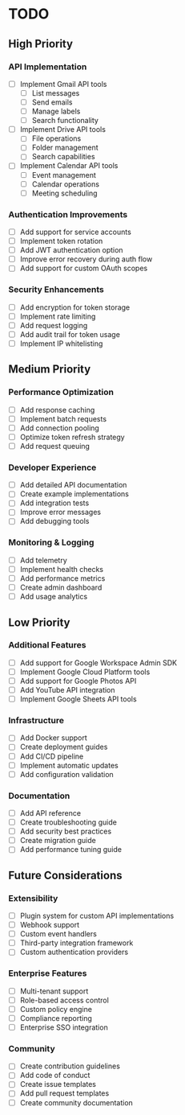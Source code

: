 # TODO

## High Priority

### API Implementation
- [ ] Implement Gmail API tools
  - [ ] List messages
  - [ ] Send emails
  - [ ] Manage labels
  - [ ] Search functionality
- [ ] Implement Drive API tools
  - [ ] File operations
  - [ ] Folder management
  - [ ] Search capabilities
- [ ] Implement Calendar API tools
  - [ ] Event management
  - [ ] Calendar operations
  - [ ] Meeting scheduling

### Authentication Improvements
- [ ] Add support for service accounts
- [ ] Implement token rotation
- [ ] Add JWT authentication option
- [ ] Improve error recovery during auth flow
- [ ] Add support for custom OAuth scopes

### Security Enhancements
- [ ] Add encryption for token storage
- [ ] Implement rate limiting
- [ ] Add request logging
- [ ] Add audit trail for token usage
- [ ] Implement IP whitelisting

## Medium Priority

### Performance Optimization
- [ ] Add response caching
- [ ] Implement batch requests
- [ ] Add connection pooling
- [ ] Optimize token refresh strategy
- [ ] Add request queuing

### Developer Experience
- [ ] Add detailed API documentation
- [ ] Create example implementations
- [ ] Add integration tests
- [ ] Improve error messages
- [ ] Add debugging tools

### Monitoring & Logging
- [ ] Add telemetry
- [ ] Implement health checks
- [ ] Add performance metrics
- [ ] Create admin dashboard
- [ ] Add usage analytics

## Low Priority

### Additional Features
- [ ] Add support for Google Workspace Admin SDK
- [ ] Implement Google Cloud Platform tools
- [ ] Add support for Google Photos API
- [ ] Add YouTube API integration
- [ ] Implement Google Sheets API tools

### Infrastructure
- [ ] Add Docker support
- [ ] Create deployment guides
- [ ] Add CI/CD pipeline
- [ ] Implement automatic updates
- [ ] Add configuration validation

### Documentation
- [ ] Add API reference
- [ ] Create troubleshooting guide
- [ ] Add security best practices
- [ ] Create migration guide
- [ ] Add performance tuning guide

## Future Considerations

### Extensibility
- [ ] Plugin system for custom API implementations
- [ ] Webhook support
- [ ] Custom event handlers
- [ ] Third-party integration framework
- [ ] Custom authentication providers

### Enterprise Features
- [ ] Multi-tenant support
- [ ] Role-based access control
- [ ] Custom policy engine
- [ ] Compliance reporting
- [ ] Enterprise SSO integration

### Community
- [ ] Create contribution guidelines
- [ ] Add code of conduct
- [ ] Create issue templates
- [ ] Add pull request templates
- [ ] Create community documentation
